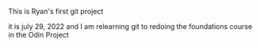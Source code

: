 This is Ryan's first git project

it is july 29, 2022 and I am relearning git to redoing the foundations course in the Odin Project
